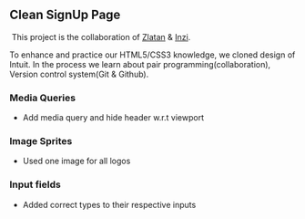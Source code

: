## Clean SignUp Page

 This project is the collaboration of [Zlatan](https://github.com/zlayabekrija) & [Inzi](https://github.com/inhaq).

To enhance and practice our HTML5/CSS3 knowledge, we cloned design of Intuit. In the process we learn about pair programming(collaboration), Version control system(Git & Github).

### Media Queries

- Add media query and hide header w.r.t viewport

### Image Sprites

- Used one image for all logos

### Input fields

- Added correct types to their respective inputs
